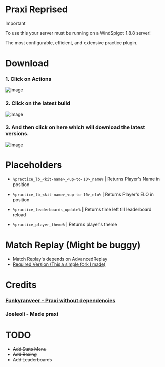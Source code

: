 # Praxi Reprised

> [!IMPORTANT]
> To use this your server must be running on a WindSpigot 1.8.8 server!

The most configurable, efficient, and extensive practice plugin.

# Download

### 1. Click on **Actions**

![image](https://github.com/Devlrxxh/practice/assets/125221056/8ad915ae-8dbd-4a70-9142-9eb2c04799b5)

### 2. Click on the latest build

![image](https://github.com/Devlrxxh/practice/assets/125221056/807e1768-6cfc-4f7f-b780-f093b98ad7c2)

### 3. And then click on here which will download the latest versions.

![image](https://github.com/Devlrxxh/practice/assets/125221056/054966cd-1603-4e9e-9bc2-800e9538849d)

# Placeholders

- ``%practice_lb_<kit-name>_<up-to-10>_name%`` | Returns Player's Name in position

- ``%practice_lb_<kit-name>_<up-to-10>_elo%`` | Returns Player's ELO in position

- ``%practice_leaderboards_update%`` | Returns time left till leaderboard reload

- ``%practice_player_theme%`` | Returns player's theme

# Match Replay (Might be buggy)

- Match Replay's depends on AdvancedReplay
- [Required Version (This a simple fork I made)](https://www.mediafire.com/file/6q1696sog1y1zwg/Replay.jar/file)

# Credits

### [Funkyranveer - Praxi without dependencies](https://github.com/funkyranveer/praxi-nodependents)

### Joeleoli - Made praxi

# TODO

- ~~Add Stats Menu~~
- ~~Add Boxing~~
- ~~Add Leaderboards~~
